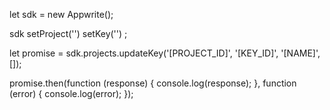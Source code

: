 let sdk = new Appwrite();

sdk
    setProject('')
    setKey('')
;

let promise = sdk.projects.updateKey('[PROJECT_ID]', '[KEY_ID]', '[NAME]', []);

promise.then(function (response) {
    console.log(response);
}, function (error) {
    console.log(error);
});